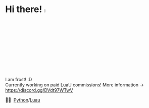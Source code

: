 # Hi there! <img src="https://media.giphy.com/media/hvRJCLFzcasrR4ia7z/giphy.gif" width="5%"></a>
I am frost! :D<br>
Currently working on paid LuaU commissions! More information -><br>
https://discord.gg/DVdt97WTwV<br>

👨‍💻 &nbsp;[Python](https://python.org)/[Luau](https://luau.org)
